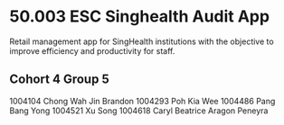 # 50.003 ESC Singhealth Audit App

Retail management app for SingHealth institutions with the objective to improve efficiency and productivity for staff.

## Cohort 4 Group 5

1004104 Chong Wah Jin Brandon
1004293 Poh Kia Wee
1004486 Pang Bang Yong
1004521 Xu Song
1004618 Caryl Beatrice Aragon Peneyra
